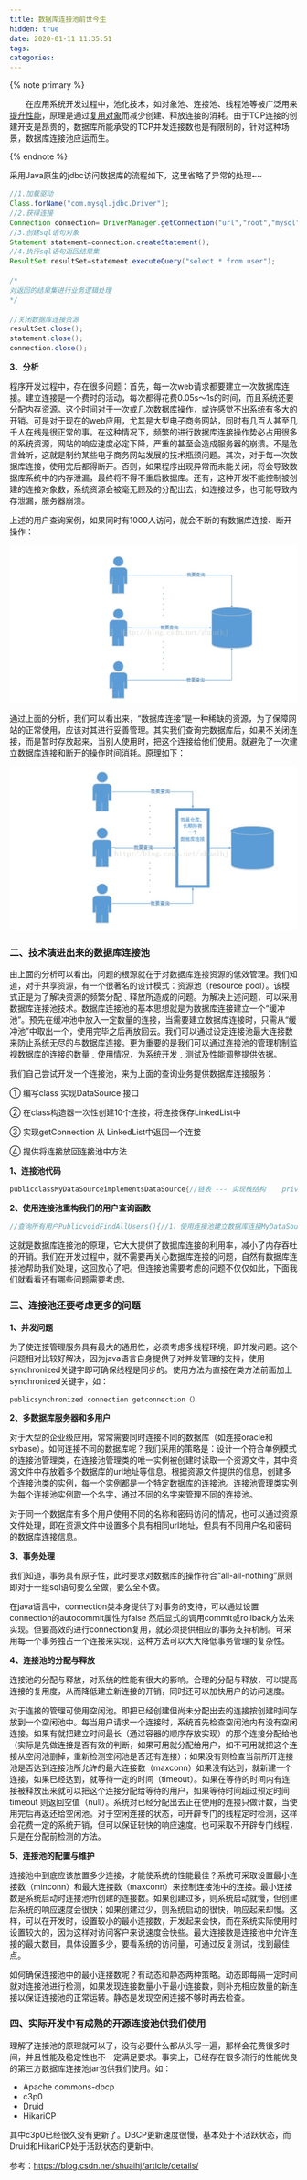 ```yaml
---
title: 数据库连接池前世今生
hidden: true
date: 2020-01-11 11:35:51
tags:
categories:
---
```


{% note primary %}

&emsp;&emsp;在应用系统开发过程中，池化技术，如对象池、连接池、线程池等被广泛用来<u>提升性能</u>，原理是通过<u>复用对象</u>而减少创建、释放连接的消耗。由于TCP连接的创建开支是昂贵的，数据库所能承受的TCP并发连接数也是有限制的，针对这种场景，数据库连接池应运而生。

{% endnote %}

采用Java原生的jdbc访问数据库的流程如下，这里省略了异常的处理~~

```java
//1.加载驱动
Class.forName("com.mysql.jdbc.Driver");
//2.获得连接
Connection connection= DriverManager.getConnection("url","root","mysql");
//3.创建sql语句对象
Statement statement=connection.createStatement();
//4.执行sql语句返回结果集
ResultSet resultSet=statement.executeQuery("select * from user");

/*
对返回的结果集进行业务逻辑处理
*/

//关闭数据库连接资源
resultSet.close();
statement.close();
connection.close();
```

**3、分析**

程序开发过程中，存在很多问题：首先，每一次web请求都要建立一次数据库连接。建立连接是一个费时的活动，每次都得花费0.05s～1s的时间，而且系统还要分配内存资源。这个时间对于一次或几次数据库操作，或许感觉不出系统有多大的开销。可是对于现在的web应用，尤其是大型电子商务网站，同时有几百人甚至几千人在线是很正常的事。在这种情况下，频繁的进行数据库连接操作势必占用很多的系统资源，网站的响应速度必定下降，严重的甚至会造成服务器的崩溃。不是危言耸听，这就是制约某些电子商务网站发展的技术瓶颈问题。其次，对于每一次数据库连接，使用完后都得断开。否则，如果程序出现异常而未能关闭，将会导致数据库系统中的内存泄漏，最终将不得不重启数据库。还有，这种开发不能控制被创建的连接对象数，系统资源会被毫无顾及的分配出去，如连接过多，也可能导致内存泄漏，服务器崩溃。

上述的用户查询案例，如果同时有1000人访问，就会不断的有数据库连接、断开操作：

![](数据库连接池前世今生/1.jpg)

通过上面的分析，我们可以看出来，“数据库连接”是一种稀缺的资源，为了保障网站的正常使用，应该对其进行妥善管理。其实我们查询完数据库后，如果不关闭连接，而是暂时存放起来，当别人使用时，把这个连接给他们使用。就避免了一次建立数据库连接和断开的操作时间消耗。原理如下：

![](数据库连接池前世今生/2.jpg)

### 二、技术演进出来的数据库连接池

由上面的分析可以看出，问题的根源就在于对数据库连接资源的低效管理。我们知道，对于共享资源，有一个很著名的设计模式：资源池（resource pool）。该模式正是为了解决资源的频繁分配﹑释放所造成的问题。为解决上述问题，可以采用数据库连接池技术。数据库连接池的基本思想就是为数据库连接建立一个“缓冲池”。预先在缓冲池中放入一定数量的连接，当需要建立数据库连接时，只需从“缓冲池”中取出一个，使用完毕之后再放回去。我们可以通过设定连接池最大连接数来防止系统无尽的与数据库连接。更为重要的是我们可以通过连接池的管理机制监视数据库的连接的数量﹑使用情况，为系统开发﹑测试及性能调整提供依据。

我们自己尝试开发一个连接池，来为上面的查询业务提供数据库连接服务：

① 编写class 实现DataSource 接口

② 在class构造器一次性创建10个连接，将连接保存LinkedList中

③ 实现getConnection 从 LinkedList中返回一个连接

④ 提供将连接放回连接池中方法

**1、连接池代码**

```go
publicclassMyDataSourceimplementsDataSource{//链表 --- 实现栈结构    privateLinkedList<Connection> dataSources = newLinkedList<Connection>();//初始化连接数量    publicMyDataSource() {//一次性创建10个连接for(int i = 0; i < 10; i++) {try{//1、装载sqlserver驱动对象DriverManager.registerDriver(newSQLServerDriver());//2、通过JDBC建立数据库连接Connection con =DriverManager.getConnection("jdbc:sqlserver://192.168.2.6:1433;DatabaseName=customer", "sa", "123");//3、将连接加入连接池中                dataSources.add(con);} catch(Exception e) {                e.printStackTrace();}}}@Override    publicConnection getConnection() throwsSQLException{//取出连接池中一个连接        finalConnection conn = dataSources.removeFirst(); // 删除第一个连接返回        returnconn;}//将连接放回连接池    publicvoid releaseConnection(Connection conn) {        dataSources.add(conn);}}
```

**2、使用连接池重构我们的用户查询函数**

```go
//查询所有用户PublicvoidFindAllUsers(){//1、使用连接池建立数据库连接MyDataSource dataSource = newMyDataSource();Connection conn =dataSource.getConnection();//2、创建状态Statement state =con.createStatement();//3、查询数据库并返回结果ResultSet result =state.executeQuery("select * from users");//4、输出查询结果while(result.next()){System.out.println(result.getString("email"));}//5、断开数据库连接    result.close();    state.close();//6、归还数据库连接给连接池    dataSource.releaseConnection(conn);}
```

这就是数据库连接池的原理，它大大提供了数据库连接的利用率，减小了内存吞吐的开销。我们在开发过程中，就不需要再关心数据库连接的问题，自然有数据库连接池帮助我们处理，这回放心了吧。但连接池需要考虑的问题不仅仅如此，下面我们就看看还有哪些问题需要考虑。

### 三、连接池还要考虑更多的问题

**1、并发问题**

为了使连接管理服务具有最大的通用性，必须考虑多线程环境，即并发问题。这个问题相对比较好解决，因为java语言自身提供了对并发管理的支持，使用synchronized关键字即可确保线程是同步的。使用方法为直接在类方法前面加上synchronized关键字，如：

```go
publicsynchronized connection getconnection（）
```

**2、多数据库服务器和多用户**

对于大型的企业级应用，常常需要同时连接不同的数据库（如连接oracle和sybase）。如何连接不同的数据库呢？我们采用的策略是：设计一个符合单例模式的连接池管理类，在连接池管理类的唯一实例被创建时读取一个资源文件，其中资源文件中存放着多个数据库的url地址等信息。根据资源文件提供的信息，创建多个连接池类的实例，每一个实例都是一个特定数据库的连接池。连接池管理类实例为每个连接池实例取一个名字，通过不同的名字来管理不同的连接池。

对于同一个数据库有多个用户使用不同的名称和密码访问的情况，也可以通过资源文件处理，即在资源文件中设置多个具有相同url地址，但具有不同用户名和密码的数据库连接信息。

**3、事务处理**

我们知道，事务具有原子性，此时要求对数据库的操作符合“all-all-nothing”原则即对于一组sql语句要么全做，要么全不做。

在java语言中，connection类本身提供了对事务的支持，可以通过设置connection的autocommit属性为false 然后显式的调用commit或rollback方法来实现。但要高效的进行connection复用，就必须提供相应的事务支持机制。可采用每一个事务独占一个连接来实现，这种方法可以大大降低事务管理的复杂性。

**4、连接池的分配与释放**

连接池的分配与释放，对系统的性能有很大的影响。合理的分配与释放，可以提高连接的复用度，从而降低建立新连接的开销，同时还可以加快用户的访问速度。

对于连接的管理可使用空闲池。即把已经创建但尚未分配出去的连接按创建时间存放到一个空闲池中。每当用户请求一个连接时，系统首先检查空闲池内有没有空闲连接。如果有就把建立时间最长（通过容器的顺序存放实现）的那个连接分配给他（实际是先做连接是否有效的判断，如果可用就分配给用户，如不可用就把这个连接从空闲池删掉，重新检测空闲池是否还有连接）；如果没有则检查当前所开连接池是否达到连接池所允许的最大连接数（maxconn）如果没有达到，就新建一个连接，如果已经达到，就等待一定的时间（timeout）。如果在等待的时间内有连接被释放出来就可以把这个连接分配给等待的用户，如果等待时间超过预定时间timeout 则返回空值（null）。系统对已经分配出去正在使用的连接只做计数，当使用完后再返还给空闲池。对于空闲连接的状态，可开辟专门的线程定时检测，这样会花费一定的系统开销，但可以保证较快的响应速度。也可采取不开辟专门线程，只是在分配前检测的方法。

**5、连接池的配置与维护**

连接池中到底应该放置多少连接，才能使系统的性能最佳？系统可采取设置最小连接数（minconn）和最大连接数（maxconn）来控制连接池中的连接。最小连接数是系统启动时连接池所创建的连接数。如果创建过多，则系统启动就慢，但创建后系统的响应速度会很快；如果创建过少，则系统启动的很快，响应起来却慢。这样，可以在开发时，设置较小的最小连接数，开发起来会快，而在系统实际使用时设置较大的，因为这样对访问客户来说速度会快些。最大连接数是连接池中允许连接的最大数目，具体设置多少，要看系统的访问量，可通过反复测试，找到最佳点。

如何确保连接池中的最小连接数呢？有动态和静态两种策略。动态即每隔一定时间就对连接池进行检测，如果发现连接数量小于最小连接数，则补充相应数量的新连接以保证连接池的正常运转。静态是发现空闲连接不够时再去检查。

### 四、实际开发中有成熟的开源连接池供我们使用

理解了连接池的原理就可以了，没有必要什么都从头写一遍，那样会花费很多时间，并且性能及稳定性也不一定满足要求。事实上，已经存在很多流行的性能优良的第三方数据库连接池jar包供我们使用。如：

- Apache commons-dbcp
- c3p0
- Druid
- HikariCP

其中c3p0已经很久没有更新了。DBCP更新速度很慢，基本处于不活跃状态，而Druid和HikariCP处于活跃状态的更新中。





参考：<https://blog.csdn.net/shuaihj/article/details/>


